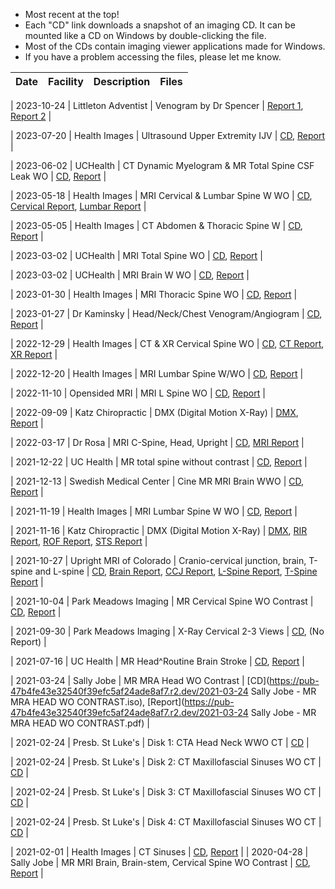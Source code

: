 - Most recent at the top!
- Each "CD" link downloads a snapshot of an imaging CD. It can be mounted like a CD on Windows by double-clicking the file.
- Most of the CDs contain imaging viewer applications made for Windows.
- If you have a problem accessing the files, please let me know.

| Date | Facility | Description | Files |
| ----- | ----- | ----- | ----- |

| 2023-10-24 | Littleton Adventist | Venogram by Dr Spencer | [Report 1](), [Report 2]() |

| 2023-07-20 | Health Images | Ultrasound Upper Extremity IJV | [CD](https://pub-e1ff17b366054aa69805a58c62f790fd.r2.dev/2023-07-20%20Health%20Images%20-%20Ultrasound%20Upper%20Extremity%20IJV.iso), [Report](https://pub-e1ff17b366054aa69805a58c62f790fd.r2.dev/2023-07-20%20Health%20Images%20-%20Ultrasound%20Upper%20Extremity%20IJV%20Results.jpg) |

| 2023-06-02 | UCHealth | CT Dynamic Myelogram & MR Total Spine CSF Leak WO | [CD](https://pub-e1ff17b366054aa69805a58c62f790fd.r2.dev/2023-06-02%20UCHealth%20-%20CT%20Dynamic%20Myelogram%20%26%20MR%20Total%20Spine%20CSF%20Leak%20WO.iso), [Report](https://pub-e1ff17b366054aa69805a58c62f790fd.r2.dev/2023-06-02%20UCHealth%20-%20CT%20Dynamic%20Myelogram%20%26%20MR%20Total%20Spine%20CSF%20Leak%20WO%20Report.pdf) |

| 2023-05-18 | Health Images | MRI Cervical & Lumbar Spine W WO | [CD](), [Cervical Report](), [Lumbar Report]() |

| 2023-05-05 | Health Images | CT Abdomen & Thoracic Spine W | [CD](), [Report]() |

| 2023-03-02 | UCHealth | MRI Total Spine WO | [CD](), [Report]() |

| 2023-03-02 | UCHealth | MRI Brain W WO | [CD](), [Report]() |

| 2023-01-30 | Health Images | MRI Thoracic Spine WO | [CD](), [Report]() |

| 2023-01-27 | Dr Kaminsky | Head/Neck/Chest Venogram/Angiogram | [CD](), [Report]() |

| 2022-12-29 | Health Images | CT & XR Cervical Spine WO | [CD](), [CT Report](), [XR Report]() |

| 2022-12-20 | Health Images | MRI Lumbar Spine W/WO | [CD](), [Report]() |

| 2022-11-10 | Opensided MRI | MRI L Spine WO | [CD](), [Report]() |

| 2022-09-09 | Katz Chiropractic | DMX (Digital Motion X-Ray) | [DMX](), [Report]() |

| 2022-03-17 | Dr Rosa | MRI C-Spine, Head, Upright | [CD](), [MRI Report]() |

| 2021-12-22 | UC Health | MR total spine without contrast | [CD](), [Report]() |

| 2021-12-13 | Swedish Medical Center |  Cine MR MRI Brain WWO | [CD](), [Report]() |

| 2021-11-19 | Health Images |  MRI Lumbar Spine W WO | [CD](), [Report]() |

| 2021-11-16 | Katz Chiropractic | DMX (Digital Motion X-Ray) | [DMX](), [RIR Report](), [ROF Report](), [STS Report]() |

| 2021-10-27 | Upright MRI of Colorado | Cranio-cervical junction, brain, T-spine and L-spine | [CD](), [Brain Report](), [CCJ Report](), [L-Spine Report](), [T-Spine Report]() |

| 2021-10-04 | Park Meadows Imaging | MR Cervical Spine WO Contrast |  [CD](), [Report]() |

| 2021-09-30 | Park Meadows Imaging | X-Ray Cervical 2-3 Views | [CD](), (No Report) |

| 2021-07-16 | UC Health | MR Head^Routine Brain Stroke | [CD](), [Report]() |

| 2021-03-24 | Sally Jobe | MR MRA Head WO Contrast | [CD](https://pub-47b4fe43e32540f39efc5af24ade8af7.r2.dev/2021-03-24 Sally Jobe - MR MRA HEAD WO CONTRAST.iso), [Report](https://pub-47b4fe43e32540f39efc5af24ade8af7.r2.dev/2021-03-24 Sally Jobe - MR MRA HEAD WO CONTRAST.pdf) |

| 2021-02-24 | Presb. St Luke's | Disk 1: CTA Head Neck WWO CT | [CD](https://pub-47b4fe43e32540f39efc5af24ade8af7.r2.dev/2021-02-24%20PSL%20-%20Disk%201%20-%20CTA%20HEAD%20NECK%20WWO%20CT.iso) |

| 2021-02-24 | Presb. St Luke's | Disk 2: CT Maxillofascial Sinuses WO CT | [CD](https://pub-47b4fe43e32540f39efc5af24ade8af7.r2.dev/2021-02-24%20PSL%20-%20Disk%202%20-%20CT%20MAXILLOFASCIAL%20SINUSES%20WO%20CT.iso) |

| 2021-02-24 | Presb. St Luke's | Disk 3: CT Maxillofascial Sinuses WO CT | [CD](https://pub-47b4fe43e32540f39efc5af24ade8af7.r2.dev/2021-02-24%20PSL%20-%20Disk%203%20-%20CT%20MAXILLOFASCIAL%20SINUSES%20WO%20CT.iso) |

| 2021-02-24 | Presb. St Luke's | Disk 4: CT Maxillofascial Sinuses WO CT |  [CD](https://pub-47b4fe43e32540f39efc5af24ade8af7.r2.dev/2021-02-24%20PSL%20-%20Disk%204%20-%20CT%20MAXILLOFASCIAL%20SINUSES%20WO%20CT.iso) |

| 2021-02-01 | Health Images | CT Sinuses | [CD](https://pub-47b4fe43e32540f39efc5af24ade8af7.r2.dev/2021-02-01%20Health%20Images%20-%20CT%20Sinuses.iso), [Report](https://pub-47b4fe43e32540f39efc5af24ade8af7.r2.dev/2021-02-01%20Health%20Images%20-%20CT%20Sinuses%20-%20Report.pdf) |
| 2020-04-28 | Sally Jobe | MR MRI Brain, Brain-stem, Cervical Spine WO Contrast | [CD](https://pub-47b4fe43e32540f39efc5af24ade8af7.r2.dev/2020-04-28%20Sally%20Jobe%20-%20MR%20MRI%20BRAIN%20&%20BRAIN-STEM%20WO%20CONTRAST,%20CERVICAL%20SPINE%20WO%20CONSTRAST.iso), [Report](https://pub-47b4fe43e32540f39efc5af24ade8af7.r2.dev/2020-04-28%20Sally%20Jobe%20-%20MR%20MRI%20BRAIN%20&%20BRAIN-STEM%20WO%20CONTRAST,%20CERVICAL%20SPINE%20WO%20CONSTRAST%20-%20Report.pdf) |
